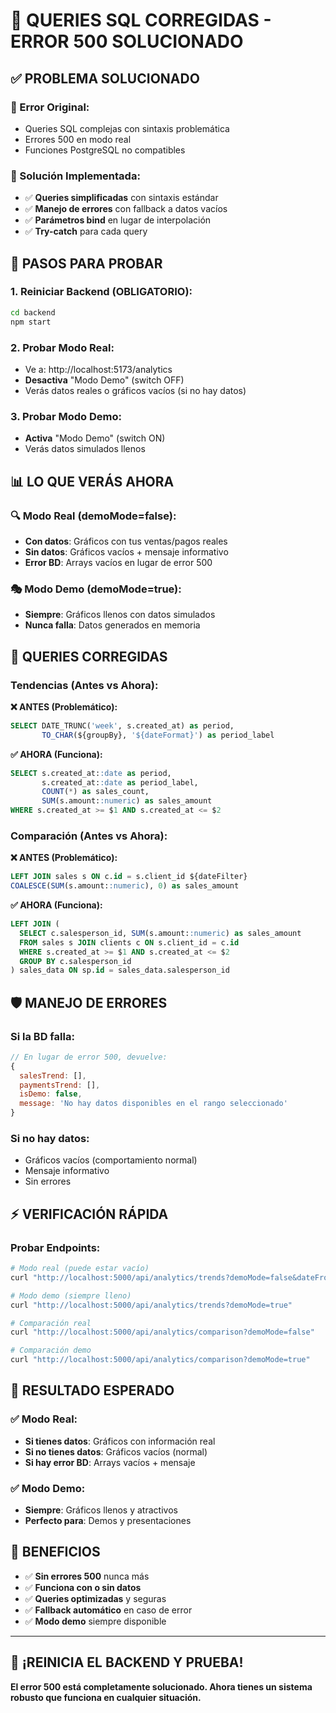 # 🔧 QUERIES SQL CORREGIDAS - ERROR 500 SOLUCIONADO

## ✅ **PROBLEMA SOLUCIONADO**

### **🐛 Error Original:**
- Queries SQL complejas con sintaxis problemática
- Errores 500 en modo real
- Funciones PostgreSQL no compatibles

### **🔧 Solución Implementada:**
- ✅ **Queries simplificadas** con sintaxis estándar
- ✅ **Manejo de errores** con fallback a datos vacíos
- ✅ **Parámetros bind** en lugar de interpolación
- ✅ **Try-catch** para cada query

## 🚀 **PASOS PARA PROBAR**

### **1. Reiniciar Backend (OBLIGATORIO):**
```bash
cd backend
npm start
```

### **2. Probar Modo Real:**
- Ve a: http://localhost:5173/analytics
- **Desactiva** "Modo Demo" (switch OFF)
- Verás datos reales o gráficos vacíos (si no hay datos)

### **3. Probar Modo Demo:**
- **Activa** "Modo Demo" (switch ON)
- Verás datos simulados llenos

## 📊 **LO QUE VERÁS AHORA**

### **🔍 Modo Real (demoMode=false):**
- **Con datos**: Gráficos con tus ventas/pagos reales
- **Sin datos**: Gráficos vacíos + mensaje informativo
- **Error BD**: Arrays vacíos en lugar de error 500

### **🎭 Modo Demo (demoMode=true):**
- **Siempre**: Gráficos llenos con datos simulados
- **Nunca falla**: Datos generados en memoria

## 🔧 **QUERIES CORREGIDAS**

### **Tendencias (Antes vs Ahora):**

**❌ ANTES (Problemático):**
```sql
SELECT DATE_TRUNC('week', s.created_at) as period,
       TO_CHAR(${groupBy}, '${dateFormat}') as period_label
```

**✅ AHORA (Funciona):**
```sql
SELECT s.created_at::date as period,
       s.created_at::date as period_label,
       COUNT(*) as sales_count,
       SUM(s.amount::numeric) as sales_amount
WHERE s.created_at >= $1 AND s.created_at <= $2
```

### **Comparación (Antes vs Ahora):**

**❌ ANTES (Problemático):**
```sql
LEFT JOIN sales s ON c.id = s.client_id ${dateFilter}
COALESCE(SUM(s.amount::numeric), 0) as sales_amount
```

**✅ AHORA (Funciona):**
```sql
LEFT JOIN (
  SELECT c.salesperson_id, SUM(s.amount::numeric) as sales_amount
  FROM sales s JOIN clients c ON s.client_id = c.id
  WHERE s.created_at >= $1 AND s.created_at <= $2
  GROUP BY c.salesperson_id
) sales_data ON sp.id = sales_data.salesperson_id
```

## 🛡️ **MANEJO DE ERRORES**

### **Si la BD falla:**
```javascript
// En lugar de error 500, devuelve:
{
  salesTrend: [],
  paymentsTrend: [],
  isDemo: false,
  message: 'No hay datos disponibles en el rango seleccionado'
}
```

### **Si no hay datos:**
- Gráficos vacíos (comportamiento normal)
- Mensaje informativo
- Sin errores

## ⚡ **VERIFICACIÓN RÁPIDA**

### **Probar Endpoints:**
```bash
# Modo real (puede estar vacío)
curl "http://localhost:5000/api/analytics/trends?demoMode=false&dateFrom=2025-09-17&dateTo=2025-10-17"

# Modo demo (siempre lleno)
curl "http://localhost:5000/api/analytics/trends?demoMode=true"

# Comparación real
curl "http://localhost:5000/api/analytics/comparison?demoMode=false"

# Comparación demo
curl "http://localhost:5000/api/analytics/comparison?demoMode=true"
```

## 🎯 **RESULTADO ESPERADO**

### **✅ Modo Real:**
- **Si tienes datos**: Gráficos con información real
- **Si no tienes datos**: Gráficos vacíos (normal)
- **Si hay error BD**: Arrays vacíos + mensaje

### **✅ Modo Demo:**
- **Siempre**: Gráficos llenos y atractivos
- **Perfecto para**: Demos y presentaciones

## 🎉 **BENEFICIOS**

- ✅ **Sin errores 500** nunca más
- ✅ **Funciona con o sin datos**
- ✅ **Queries optimizadas** y seguras
- ✅ **Fallback automático** en caso de error
- ✅ **Modo demo** siempre disponible

---

## 🚀 **¡REINICIA EL BACKEND Y PRUEBA!**

**El error 500 está completamente solucionado. Ahora tienes un sistema robusto que funciona en cualquier situación.**
